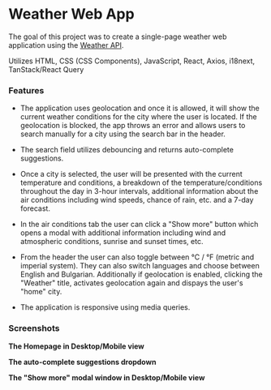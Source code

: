 # Weather Web App

The goal of this project was to create a single-page weather web application using the [Weather API](https://www.weatherapi.com/).

Utilizes HTML, CSS (CSS Components), JavaScript, React, Axios, i18next, TanStack/React Query

### Features

-   The application uses geolocation and once it is allowed, it will show the current weather conditions for the city where the user is located. If the geolocation is blocked, the app throws an error and allows users to search manually for a city using the search bar in the header.

-   The search field utilizes debouncing and returns auto-complete suggestions.

-   Once a city is selected, the user will be presented with the current temperature and conditions, a breakdown of the temperature/conditions throughout the day in 3-hour intervals, additional information about the air conditions including wind speeds, chance of rain, etc. and a 7-day forecast.

-   In the air conditions tab the user can click a "Show more" button which opens a modal with additional information including wind and atmospheric conditions, sunrise and sunset times, etc.

-   From the header the user can also toggle between °C / °F (metric and imperial system). They can also switch languages and choose between English and Bulgarian. Additionally if geolocation is enabled, clicking the "Weather" title, activates geolocation again and dispays the user's "home" city.

-   The application is responsive using media queries.

### Screenshots

**The Homepage in Desktop/Mobile view**

**The auto-complete suggestions dropdown**

**The "Show more" modal window in Desktop/Mobile view**
